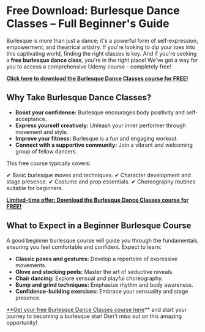 # Free Download: Burlesque Dance Classes – Full Beginner's Guide

Burlesque is more than just a dance; it's a powerful form of self-expression, empowerment, and theatrical artistry. If you're looking to dip your toes into this captivating world, finding the right classes is key. And if you're seeking a **free burlesque dance class**, you're in the right place! We've got a way for you to access a comprehensive Udemy course - completely free!

[**Click here to download the Burlesque Dance Classes course for FREE!**](https://udemywork.com/burlesque-dance-classes)

## Why Take Burlesque Dance Classes?

*   **Boost your confidence:** Burlesque encourages body positivity and self-acceptance.
*   **Express yourself creatively:** Unleash your inner performer through movement and style.
*   **Improve your fitness:** Burlesque is a fun and engaging workout.
*   **Connect with a supportive community:** Join a vibrant and welcoming group of fellow dancers.

This free course typically covers:

✔ Basic burlesque moves and techniques.
✔ Character development and stage presence.
✔ Costume and prop essentials.
✔ Choreography routines suitable for beginners.

[**Limited-time offer: Download the Burlesque Dance Classes course for FREE!**](https://udemywork.com/burlesque-dance-classes)

## What to Expect in a Beginner Burlesque Course

A good beginner burlesque course will guide you through the fundamentals, ensuring you feel comfortable and confident. Expect to learn:

*   **Classic poses and gestures:** Develop a repertoire of expressive movements.
*   **Glove and stocking peels:** Master the art of seductive reveals.
*   **Chair dancing:** Explore sensual and playful choreography.
*   **Bump and grind techniques:** Emphasize rhythm and body awareness.
*   **Confidence-building exercises:** Embrace your sensuality and stage presence.

[**Get your free Burlesque Dance Classes course here](https://udemywork.com/burlesque-dance-classes)** and start your journey to becoming a burlesque star! Don't miss out on this amazing opportunity!

